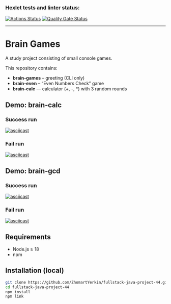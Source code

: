 ### Hexlet tests and linter status:
[![Actions Status](https://github.com/ZhomartYerkin/fullstack-java-project-44/actions/workflows/hexlet-check.yml/badge.svg)](https://github.com/ZhomartYerkin/fullstack-java-project-44/actions)
[![Quality Gate Status](https://sonarcloud.io/api/project_badges/measure?project=ZhomartYerkin_fullstack-java-project-44&metric=alert_status)](https://sonarcloud.io/dashboard?id=ZhomartYerkin_fullstack-java-project-44)

---

# Brain Games

A study project consisting of small console games.

This repository contains:
- **brain-games** – greeting (CLI only)
- **brain-even** – “Even Numbers Check” game
- **brain-calc** — calculator (+, -, *) with 3 random rounds

## Demo: brain-calc

### Success run
[![asciicast](https://asciinema.org/a/jSXOBQPn96Qdhja7HlK14WZkm.svg)](https://asciinema.org/a/jSXOBQPn96Qdhja7HlK14WZkm)

### Fail run
[![asciicast](https://asciinema.org/a/wDFqlNnYZe52MyBcn4bSLmbI1.svg)](https://asciinema.org/a/wDFqlNnYZe52MyBcn4bSLmbI1)


## Demo: brain-gcd

### Success run
[![asciicast](https://asciinema.org/a/18xGhhBInHHSnRgsK1YTsp9wx.svg)](https://asciinema.org/a/18xGhhBInHHSnRgsK1YTsp9wx)

### Fail run
[![asciicast](https://asciinema.org/a/DtUCLpQ0snC0MHr3y6u1oOIZQ.svg)](https://asciinema.org/a/DtUCLpQ0snC0MHr3y6u1oOIZQ)

## Requirements

- Node.js ≥ 18
- npm

## Installation (local)

```bash
git clone https://github.com/ZhomartYerkin/fullstack-java-project-44.git
cd fullstack-java-project-44
npm install
npm link

